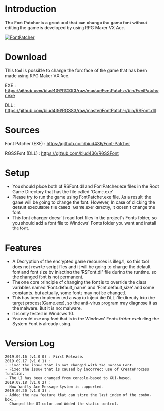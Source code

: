 # Introduction
The Font Patcher is a great tool that can change the game font without editing the game is developed by using RPG Maker VX Ace.

[![FontPatcher](https://img.youtube.com/vi/yo0uyegrvo8/0.jpg)](https://youtu.be/yo0uyegrvo8)

# Download
This tool is possible to change the font face of the game that has been made using RPG Maker VX Ace.

EXE : https://github.com/biud436/RGSS3/raw/master/FontPatcher/bin/FontPatcher.exe

DLL : https://github.com/biud436/RGSS3/raw/master/FontPatcher/bin/RSFont.dll


# Sources

Font Patcher (EXE) : https://github.com/biud436/Font-Patcher

RGSSFont (DLL) : https://github.com/biud436/RGSSFont

# Setup

- You should place both of RSFont.dll and FontPatcher.exe files in the Root Game Directory that has the file called 'Game.exe'
- Please try to run the game using FontPatcher.exe file. As a result, the game will be going to change the font. However, In case of clicking the default executable file called 'Game.exe' directly, it doesn't change the font.
- This font changer doesn't read font files in the project's Fonts folder, so you should add a font file to Windows' Fonts folder you want and install the font. 

# Features

- A Decryption of the encrypted game resources is illegal, so this tool does not rewrite script files and it will be going to change the default font and font size by injecting the 'RSFont.dll' file during the runtime. so the changed font is not permanent.
- The one core principle of changing the font is to override the class variables named 'Font.default_name' and 'Font.default_size' and some constants. but actually, some fonts may not be changed.
- This has been implemented a way to inject the DLL file directly into the target process(Game.exe), so the anti-virus program may diagnose it as the malware. But it is not malware.
- it is only tested in Windows 10.
- You could use any font that is in the Windows' Fonts folder excluding the System Font is already using.

# Version Log

```
2019.09.16 (v1.0.0) : First Release.
2019.09.17 (v1.0.1) : 
- Fixed the issue that is not changed with the Korean Font.
- Fixed the issue that is caused by incorrect use of CreateProcess function.
- The UI has been changed from console-based to GUI-based.
2019.09.18 (v1.0.2) :
- Now Yanfly Ace Message System is supported.
2019.09.20 (v1.0.3) :
- Added the new feature that can store the last index of the combo-box..
- Changed the UI color and Added the static control.
```